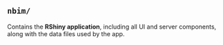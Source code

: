 ## `nbim/`

  Contains the **RShiny application**, including all UI and server components, along with the data files used by the app.
